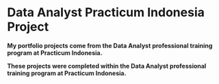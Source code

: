 # Data Analyst Practicum Indonesia Project
**My portfolio projects come from the Data Analyst professional training program at Practicum Indonesia.**

**These projects were completed within the Data Analyst professional training program at Practicum Indonesia.**
